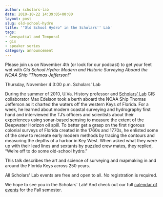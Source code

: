 ```yaml
---
author: scholars-lab
date: 2010-10-22 14:39:05+00:00
layout: post
slug: old-school-hydro
title: '"Old School Hydro" in the Scholars'' Lab'
tags:
- Geospatial and Temporal
- gis
- speaker series
category: announcement
---
```


Please join us on November 4th (or look for our podcast) to get your feet wet with _Old School Hydro: Modern and Historic Surveying Aboard the NOAA Ship “Thomas Jefferson!”_
<!-- ![rumsey map](http://www2.scholarslab.org/images/rumsey-edelson.jpg) -->
Thursday, November 4
3:00 p.m.
Scholars' Lab

During the summer of 2010, U.Va. History professor and [Scholars' Lab](http://lib.Virginia.edu/scholarslab) GIS collaborator Max Edelson took a berth aboard the NOAA Ship Thomas Jefferson as it charted the waters off the western Keys of Florida. For a week, he learned about modern coastal surveying and hydrography first hand and interviewed the TJ’s officers and scientists about their experiences using sonar-based sensing to measure the extent of the Deepwater Horizon oil spill. To better get a grasp on the first rigorous colonial surveys of Florida created in the 1760s and 1770s, he enlisted some of the crew to recreate early modern methods by tracing the contours and measuring the depths of a harbor in Key West. When asked what they were up with their lead lines and sextants by puzzled crew mates, they replied, “We’re off to do some old-school hydro.” 

This talk describes the art and science of surveying and mapmaking in and around the Florida Keys across 250 years.

All Scholars' Lab events are free and open to all. No registration is required.

We hope to see you in the Scholars' Lab! And check out our full [calendar of events](http://www2.scholarslab.org/about/events.html) for the Fall semester.
